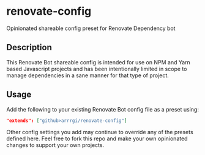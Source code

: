 # renovate-config
Opinionated shareable config preset for Renovate Dependency bot

## Description

This Renovate Bot shareable config is intended for use on NPM and Yarn based Javascript projects and has been intentionally limited in scope to manage dependencies in a sane manner for that type of project.
## Usage

Add the following to your existing Renovate Bot config file as a preset using:

```json
"extends": ["github>arrrgi/renovate-config"]
```

Other config settings you add may continue to override any of the presets defined here. Feel free to fork this repo and make your own opinionated changes to support your own projects.
